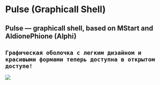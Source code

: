 # Pulse (Graphicall Shell)
Pulse — graphicall shell, based on MStart and AldionePhione (Alphi)
---
`Графическая оболочка с легким дизайном и красивыми формами теперь доступна в открытом доступе!`
---
![](https://pp.userapi.com/c846017/v846017845/2e752/QItB8H6iibY.jpg)
